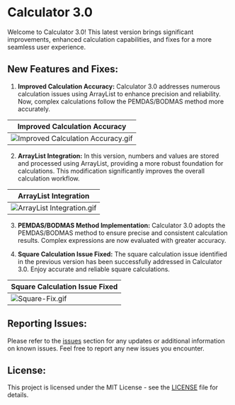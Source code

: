 # Calculator 3.0

Welcome to Calculator 3.0! This latest version brings significant improvements, enhanced calculation capabilities, and fixes for a more seamless user experience.

## New Features and Fixes:

1. **Improved Calculation Accuracy:**
   Calculator 3.0 addresses numerous calculation issues using ArrayList to enhance precision and reliability. Now, complex calculations follow the PEMDAS/BODMAS method more accurately.

| Improved Calculation Accuracy |
| --- |
| ![Improved Calculation Accuracy.gif](https://i.postimg.cc/0Nsn8qMc/All-Calculation-Array-List.gif) |

2. **ArrayList Integration:**
   In this version, numbers and values are stored and processed using ArrayList, providing a more robust foundation for calculations. This modification significantly improves the overall calculation workflow.

| ArrayList Integration |
| --- |
| ![ArrayList Integration.gif](https://i.postimg.cc/0jVDDbfy/Array-List.gif) |

3. **PEMDAS/BODMAS Method Implementation:**
   Calculator 3.0 adopts the PEMDAS/BODMAS method to ensure precise and consistent calculation results. Complex expressions are now evaluated with greater accuracy.

4. **Square Calculation Issue Fixed:**
   The square calculation issue identified in the previous version has been successfully addressed in Calculator 3.0. Enjoy accurate and reliable square calculations.

| Square Calculation Issue Fixed |
| --- |
| ![Square-Fix.gif](https://i.postimg.cc/FKVZzn0m/Square-Fix.gif) |

## Reporting Issues:
Please refer to the [issues](https://github.com/mohamedshahilshajahan/Calculator/issues) section for any updates or additional information on known issues. Feel free to report any new issues you encounter.

## License:
This project is licensed under the MIT License - see the [LICENSE](LICENSE) file for details.

